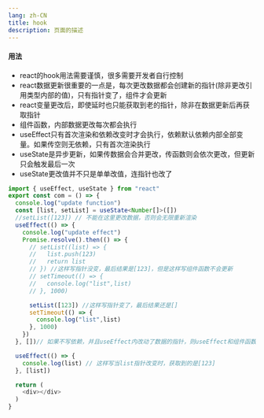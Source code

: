 ```yaml
---
lang: zh-CN
title: hook
description: 页面的描述
---
```



#### 用法
+ react的hook用法需要谨慎，很多需要开发者自行控制
+ react数据更新很重要的一点是，每次更改数据都会创建新的指针(除非更改引用类型内部的值)，只有指针变了，组件才会更新
+ react变量更改后，即使延时也只能获取到老的指针，除非在数据更新后再获取指针
+ 组件函数，内部数据更改每次都会执行
+ useEffect只有首次渲染和依赖改变时才会执行，依赖默认依赖内部全部变量。如果传空则无依赖，只有首次渲染执行
+ useState是异步更新，如果传数据会合并更改，传函数则会依次更改，但更新只会触发最后一次
+ useState更改值并不只是单单改值，连指针也改了
```ts
import { useEffect, useState } from "react"
export const com = () => {
  console.log("update function")
  const [list, setList] = useState<Number[]>([])
  //setList([123]) // 不能在这里更改数据，否则会无限重新渲染
  useEffect(() => {
    console.log("update effect")
    Promise.resolve().then(() => {
      // setList((list) => {
      //   list.push(123)
      //   return list
      // }) //这样写指针没变，最后结果是[123]，但是这样写组件函数不会更新
      // setTimeout(() => {
      //   console.log("list",list)
      // }, 1000) 

      setList([123]) //这样写指针变了，最后结果还是[]
      setTimeout(() => {
        console.log("list",list)
      }, 1000) 
    })
  }, [])// 如果不写依赖，并且useEffect内改动了数据的指针，则useEffect和组件函数会无限执行，空数组则只有首次执行

  useEffect(() => {
    console.log(list) // 这样写当list指针改变时，获取到的是[123]
  }, [list])

  return (
    <div></div>
  )
}
```